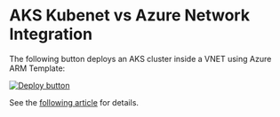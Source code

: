 # AKS Kubenet vs Azure Network Integration

The following button deploys an AKS cluster inside a VNET using Azure ARM Template:

[![Deploy button](http://azuredeploy.net/deploybutton.png)](https://portal.azure.com/#create/Microsoft.Template/uri/https:%2F%2Fraw.githubusercontent.com%2Fvplauzon%2Faks%2Fmaster%2Faks-vnet-arm%2Fdeploy.json)

See the [following article](???) for details.

